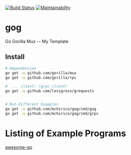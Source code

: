 [![Build Status](https://travis-ci.org/mchirico/gog.svg?branch=develop)](https://travis-ci.org/mchirico/gog) [![Maintainability](https://api.codeclimate.com/v1/badges/1558bc5ede187bd55266/maintainability)](https://codeclimate.com/github/mchirico/gog/maintainability)

# gog
Go Gorilla Mux -- My Template


## Install

```bash
# Dependencies
go get -u github.com/gorilla/mux
go get -u github.com/gorilla/rpc

#  ... client: (grpc_client)
go get -u github.com/levigross/grequests


# Run Different Examples
go get -u github.com/mchirico/gog/cmd/gog
go get -u github.com/mchirico/gog/cmd/grpc


```
# Listing of Example Programs
[awesome-go](https://awesome-go.com/)